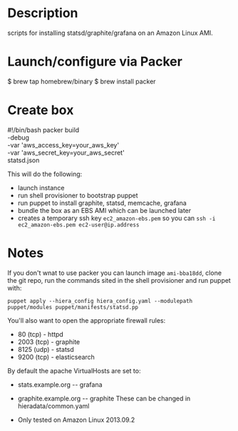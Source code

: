 Description
===========
scripts for installing statsd/graphite/grafana on an Amazon Linux AMI.

Launch/configure via Packer
==============
$ brew tap homebrew/binary
$ brew install packer

Create box
==============
#!/bin/bash
packer build \
    -debug \
    -var 'aws_access_key=your_aws_key' \
    -var 'aws_secret_key=your_aws_secret' \
    statsd.json


This will do the following:
* launch instance 
* run shell provisioner to bootstrap puppet
* run puppet to install graphite, statsd, memcache, grafana
* bundle the box as an EBS AMI which can be launched later
* creates a temporary ssh key `ec2_amazon-ebs.pem` so you can `ssh -i ec2_amazon-ebs.pem ec2-user@ip.address`

Notes
======
If you don't wnat to use packer you can launch image `ami-bba18dd`, clone the git repo, run the commands sited in the shell provisioner and run puppet with:

`puppet apply --hiera_config hiera_config.yaml --modulepath puppet/modules puppet/manifests/statsd.pp`

You'll also want to open the appropriate firewall rules:
* 80 (tcp) - httpd
* 2003 (tcp) - graphite
* 8125 (udp) - statsd
* 9200 (tcp) - elasticsearch 

By default the apache VirtualHosts are set to:
* stats.example.org -- grafana
* graphite.example.org -- graphite
These can be changed in hieradata/common.yaml

* Only tested on Amazon Linux 2013.09.2
